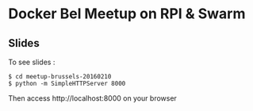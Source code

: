 # Docker Bel Meetup on RPI & Swarm

## Slides

To see slides :
```
$ cd meetup-brussels-20160210
$ python -m SimpleHTTPServer 8000
```


Then access http://localhost:8000 on your browser
